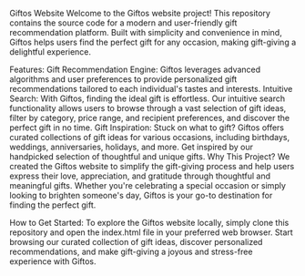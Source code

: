 Giftos Website
Welcome to the Giftos website project! This repository contains the source code for a modern and user-friendly gift recommendation platform. Built with simplicity and convenience in mind, Giftos helps users find the perfect gift for any occasion, making gift-giving a delightful experience.

Features:
Gift Recommendation Engine: Giftos leverages advanced algorithms and user preferences to provide personalized gift recommendations tailored to each individual's tastes and interests.
Intuitive Search: With Giftos, finding the ideal gift is effortless. Our intuitive search functionality allows users to browse through a vast selection of gift ideas, filter by category, price range, and recipient preferences, and discover the perfect gift in no time.
Gift Inspiration: Stuck on what to gift? Giftos offers curated collections of gift ideas for various occasions, including birthdays, weddings, anniversaries, holidays, and more. Get inspired by our handpicked selection of thoughtful and unique gifts.
Why This Project?
We created the Giftos website to simplify the gift-giving process and help users express their love, appreciation, and gratitude through thoughtful and meaningful gifts. Whether you're celebrating a special occasion or simply looking to brighten someone's day, Giftos is your go-to destination for finding the perfect gift.

How to Get Started:
To explore the Giftos website locally, simply clone this repository and open the index.html file in your preferred web browser. Start browsing our curated collection of gift ideas, discover personalized recommendations, and make gift-giving a joyous and stress-free experience with Giftos.
